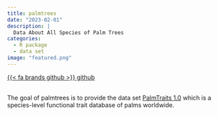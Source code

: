 ```yaml
---
title: palmtrees
date: "2023-02-01"
description: |
  Data About All Species of Palm Trees
categories:
  - R package
  - data set
image: "featured.png"
---
```




<div class="project-buttons">
<a href="https://github.com/EmilHvitfeldt/palmtrees">
  {{< fa brands github >}} github
</a>
</div>
<br>

The goal of palmtrees is to provide the data set [PalmTraits 1.0](https://www.nature.com/articles/s41597-019-0189-0) which is a species-level functional trait database of palms worldwide.

